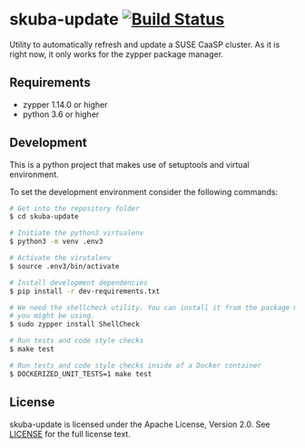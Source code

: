 # skuba-update [![Build Status](https://travis-ci.org/SUSE/skuba-update.svg?branch=master)](https://travis-ci.org/SUSE/skuba-update)

Utility to automatically refresh and update a SUSE CaaSP cluster. As it is
right now, it only works for the zypper package manager.

## Requirements

- zypper 1.14.0 or higher
- python 3.6 or higher

## Development

This is a python project that makes use of setuptools and virtual environment.

To set the development environment consider the following commands:

```bash
# Get into the repository folder
$ cd skuba-update

# Initiate the python3 virtualenv
$ python3 -m venv .env3

# Activate the virutalenv
$ source .env3/bin/activate

# Install development dependencies
$ pip install -r dev-requirements.txt

# We need the shellcheck utility. You can install it from the package manager
# you might be using.
$ sudo zypper install ShellCheck

# Run tests and code style checks
$ make test

# Run tests and code style checks inside of a Docker container
$ DOCKERIZED_UNIT_TESTS=1 make test
```

## License

skuba-update is licensed under the Apache License, Version 2.0. See
[LICENSE](https://github.com/SUSE/skuba-update/blob/master/LICENSE) for the full
license text.
